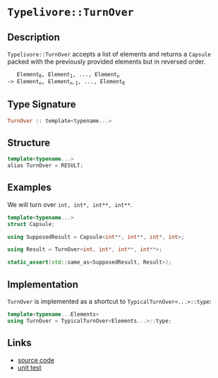 <!-- Copyright 2024 Feng Mofan
SPDX-License-Identifier: Apache-2.0 -->

# `Typelivore::TurnOver`

## Description

`Typelivore::TurnOver` accepts a list of elements and returns a `Capsule` packed with the previously provided elements but in reversed order.
<pre><code>   Element<sub>0</sub>, Element<sub>1</sub>, ..., Element<sub>n</sub>
-> Element<sub>n</sub>, Element<sub>n-1</sub>, ..., Element<sub>0</sub></code></pre>

## Type Signature

```Haskell
TurnOver :: template<typename...>
```

## Structure

```C++
template<typename...>
alias TurnOver = RESULT;
```

## Examples

We will turn over `int, int*, int**, int**`.

```C++
template<typename...>
struct Capsule;

using SupposedResult = Capsule<int**, int**, int*, int>;

using Result = TurnOver<int, int*, int**, int**>;

static_assert(std::same_as<SupposedResult, Result>);
```

## Implementation

`TurnOver` is implemented as a shortcut to `TypicalTurnOver<...>::type`:

```C++
template<typename...Elements>
using TurnOver = TypicalTurnOver<Elements...>::type;
```

## Links

- [source code](../../../../conceptrodon/descend/typelivore/turn_over.hpp)
- [unit test](../../../../tests/unit/typelivore/turn_over.test.hpp)
